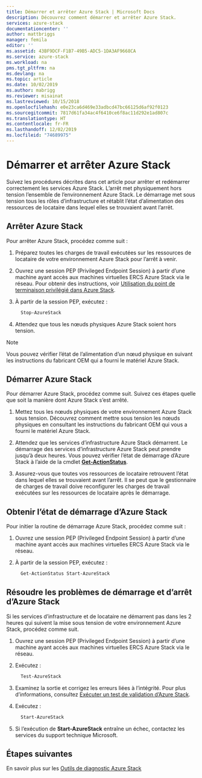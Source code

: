 ```yaml
---
title: Démarrer et arrêter Azure Stack | Microsoft Docs
description: Découvrez comment démarrer et arrêter Azure Stack.
services: azure-stack
documentationcenter: ''
author: mattbriggs
manager: femila
editor: ''
ms.assetid: 43BF9DCF-F1B7-49B5-ADC5-1DA3AF9668CA
ms.service: azure-stack
ms.workload: na
pms.tgt_pltfrm: na
ms.devlang: na
ms.topic: article
ms.date: 10/02/2019
ms.author: mabrigg
ms.reviewer: misainat
ms.lastreviewed: 10/15/2018
ms.openlocfilehash: e0e23ca6d469e33adbcd47bc66125d6af92f0123
ms.sourcegitcommit: 7817d61fa34ac4f6410ce6f8ac11d292e1ad807c
ms.translationtype: HT
ms.contentlocale: fr-FR
ms.lasthandoff: 12/02/2019
ms.locfileid: "74689975"
---
```

# <a name="start-and-stop-azure-stack"></a>Démarrer et arrêter Azure Stack
Suivez les procédures décrites dans cet article pour arrêter et redémarrer correctement les services Azure Stack. L’arrêt met physiquement hors tension l’ensemble de l’environnement Azure Stack. Le démarrage met sous tension tous les rôles d’infrastructure et rétablit l’état d’alimentation des ressources de locataire dans lequel elles se trouvaient avant l’arrêt.

## <a name="stop-azure-stack"></a>Arrêter Azure Stack 

Pour arrêter Azure Stack, procédez comme suit :

1. Préparez toutes les charges de travail exécutées sur les ressources de locataire de votre environnement Azure Stack pour l’arrêt à venir. 

2. Ouvrez une session PEP (Privileged Endpoint Session) à partir d’une machine ayant accès aux machines virtuelles ERCS Azure Stack via le réseau. Pour obtenir des instructions, voir [Utilisation du point de terminaison privilégié dans Azure Stack](azure-stack-privileged-endpoint.md).

3. À partir de la session PEP, exécutez :

    ```powershell
      Stop-AzureStack
    ```

4. Attendez que tous les nœuds physiques Azure Stack soient hors tension.

> [!Note]  
> Vous pouvez vérifier l’état de l’alimentation d’un nœud physique en suivant les instructions du fabricant OEM qui a fourni le matériel Azure Stack. 

## <a name="start-azure-stack"></a>Démarrer Azure Stack 

Pour démarrer Azure Stack, procédez comme suit. Suivez ces étapes quelle que soit la manière dont Azure Stack s’est arrêté.

1. Mettez tous les nœuds physiques de votre environnement Azure Stack sous tension. Découvrez comment mettre sous tension les nœuds physiques en consultant les instructions du fabricant OEM qui vous a fourni le matériel Azure Stack.

2. Attendez que les services d’infrastructure Azure Stack démarrent. Le démarrage des services d’infrastructure Azure Stack peut prendre jusqu’à deux heures. Vous pouvez vérifier l’état de démarrage d’Azure Stack à l’aide de la cmdlet [**Get-ActionStatus**](#get-the-startup-status-for-azure-stack).

3. Assurez-vous que toutes vos ressources de locataire retrouvent l’état dans lequel elles se trouvaient avant l’arrêt. Il se peut que le gestionnaire de charges de travail doive reconfigurer les charges de travail exécutées sur les ressources de locataire après le démarrage.

## <a name="get-the-startup-status-for-azure-stack"></a>Obtenir l’état de démarrage d’Azure Stack

Pour initier la routine de démarrage Azure Stack, procédez comme suit :

1. Ouvrez une session PEP (Privileged Endpoint Session) à partir d’une machine ayant accès aux machines virtuelles ERCS Azure Stack via le réseau.

2. À partir de la session PEP, exécutez :

    ```powershell
      Get-ActionStatus Start-AzureStack
    ```

## <a name="troubleshoot-startup-and-shutdown-of-azure-stack"></a>Résoudre les problèmes de démarrage et d’arrêt d’Azure Stack

Si les services d’infrastructure et de locataire ne démarrent pas dans les 2 heures qui suivent la mise sous tension de votre environnement Azure Stack, procédez comme suit. 

1. Ouvrez une session PEP (Privileged Endpoint Session) à partir d’une machine ayant accès aux machines virtuelles ERCS Azure Stack via le réseau.

2. Exécutez : 

    ```powershell
      Test-AzureStack
      ```

3. Examinez la sortie et corrigez les erreurs liées à l’intégrité. Pour plus d’informations, consultez [Exécuter un test de validation d’Azure Stack](azure-stack-diagnostic-test.md).

4. Exécutez :

    ```powershell
      Start-AzureStack
    ```

5. Si l’exécution de **Start-AzureStack** entraîne un échec, contactez les services du support technique Microsoft. 

## <a name="next-steps"></a>Étapes suivantes 

En savoir plus sur les [Outils de diagnostic Azure Stack](azure-stack-configure-on-demand-diagnostic-log-collection.md#use-the-privileged-endpoint-pep-to-collect-diagnostic-logs)
